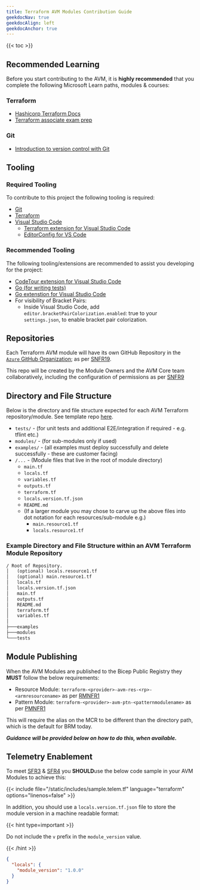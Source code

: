 ```yaml
---
title: Terraform AVM Modules Contribution Guide
geekdocNav: true
geekdocAlign: left
geekdocAnchor: true
---
```


{{< toc >}}

## Recommended Learning

Before you start contributing to the AVM, it is **highly recommended** that you complete the following Microsoft Learn paths, modules & courses:

### Terraform

- [Hashicorp Terraform Docs](https://developer.hashicorp.com/terraform/docs)
- [Terraform associate exam prep](https://developer.hashicorp.com/terraform/tutorials/certification-003?product_intent=terraform)

### Git

- [Introduction to version control with Git](https://learn.microsoft.com/learn/paths/intro-to-vc-git/)

## Tooling

### Required Tooling

To contribute to this project the following tooling is required:

- [Git](https://git-scm.com/downloads)
- [Terraform](https://developer.hashicorp.com/terraform/downloads?product_intent=terraform)
- [Visual Studio Code](https://code.visualstudio.com/download)
  - [Terraform extension for Visual Studio Code](https://marketplace.visualstudio.com/items?itemName=hashicorp.terraform)
  - [EditorConfig for VS Code](https://marketplace.visualstudio.com/items?itemName=EditorConfig.EditorConfig)

### Recommended Tooling

The following tooling/extensions are recommended to assist you developing for the project:

- [CodeTour extension for Visual Studio Code](https://marketplace.visualstudio.com/items?itemName=vsls-contrib.codetour)
- [Go (for writing tests)](https://go.dev/doc/install)
- [Go extenstion for Visual Studio Code](https://marketplace.visualstudio.com/items?itemName=golang.go)
- For visibility of Bracket Pairs:
  - Inside Visual Studio Code, add `editor.bracketPairColorization.enabled`: true to your `settings.json`, to enable bracket pair colorization.

## Repositories

Each Terraform AVM module will have its own GitHub Repository in the [`Azure` GitHub Organization](https://github.com/Azure); as per [SNFR19](/Azure-Verified-Modules/specs/shared/#id-snfr19---category-publishing---registries-targeted).

This repo will be created by the Module Owners and the AVM Core team collaboratively, including the configuration of permissions as per [SNFR9](/Azure-Verified-Modules/specs/shared/#id-snfr9---category-contributionsupport---avm--pg-teams-github-repo-permissions)

## Directory and File Structure

Below is the directory and file structure expected for each AVM Terraform repository/module.
See template repo [here](https://github.com/Azure/terraform-azurerm-avm-template).

- `tests/` - (for unit tests and additional E2E/integration if required - e.g. tflint etc.)
- `modules/` - (for sub-modules only if used)
- `examples/` - (all examples must deploy successfully and delete successfully - these are customer facing)
- `/...` - (Module files that live in the root of module directory)
  - `main.tf`
  - `locals.tf`
  - `variables.tf`
  - `outputs.tf`
  - `terraform.tf`
  - `locals.version.tf.json`
  - `README.md`
  - (If a larger module you may chose to carve up the above files into dot notation for each resources/sub-module e.g.)
    - `main.resource1.tf`
    - `locals.resource1.tf`

### Example Directory and File Structure within an AVM Terraform Module Repository

```txt
/ Root of Repository.
│   (optional) locals.resource1.tf
│   (optional) main.resource1.tf
│   locals.tf
│   locals.version.tf.json
│   main.tf
│   outputs.tf
│   README.md
│   terraform.tf
│   variables.tf
│
├───examples
├───modules
└───tests
```

## Module Publishing

When the AVM Modules are published to the Bicep Public Registry they **MUST** follow the below requirements:

- Resource Module: `terraform-<provider>-avm-res-<rp>-<armresourcename>` as per [RMNFR1](/Azure-Verified-Modules/specs/shared/#id-rmnfr1---category-naming---module-naming)
- Pattern Module: `terraform-<provider>-avm-ptn-<patternmodulename>` as per [PMNFR1](/Azure-Verified-Modules/specs/shared/#id-pmnfr1---category-naming---module-naming)

This will require the alias on the MCR to be different than the directory path, which is the default for BRM today.

***Guidance will be provided below on how to do this, when available.***

## Telemetry Enablement

To meet [SFR3](/Azure-Verified-Modules/specs/shared/#id-sfr3---category-telemetry---deploymentusage-telemetry) & [SFR4](/Azure-Verified-Modules/specs/shared/#id-sfr4---category-telemetry---telemetry-enablement-flexibility) you **SHOULD**use the below code sample in your AVM Modules to achieve this:

{{< include file="/static/includes/sample.telem.tf" language="terraform" options="linenos=false" >}}

In addition, you should use a `locals.version.tf.json` file to store the module version in a machine readable format:

{{< hint type=important >}}

Do not include the `v` prefix in the `module_version` value.

{{< /hint >}}

```json
{
  "locals": {
    "module_version": "1.0.0"
  }
}
```
